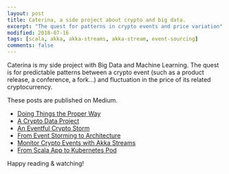 ```yaml
---
layout: post
title: Caterina, a side project about crypto and big data.
excerpt: "The quest for patterns in crypto events and price variation"
modified: 2018-07-16
tags: [scala, akka, akka-streams, akka-stream, event-sourcing]
comments: false
---
```


Caterina is my side project with Big Data and Machine Learning. The quest is for predictable patterns between a crypto event (such as a product release, a conference, a fork...) and fluctuation in the price of its related cryptocurrency.

These posts are published on Medium.

* [Doing Things the Proper Way](https://medium.com/@ticofab/doing-things-the-proper-way-b085068cba71)
* [A Crypto Data Project](https://medium.com/@ticofab/a-crypto-data-project-cf6884c60649)
* [An Eventful Crypto Storm](https://medium.com/@ticofab/an-eventful-crypto-storm-2a5ed95e5eaf)
* [From Event Storming to Architecture](https://medium.com/@ticofab/from-event-storming-to-architecture-c2dc49e9c2d0)
* [Monitor Crypto Events with Akka Streams](https://medium.com/@ticofab/monitor-crypto-events-with-akka-stream-b2d5d6687804)
* [From Scala App to Kubernetes Pod](https://medium.com/@ticofab/from-scala-app-to-kubernetes-pod-d67e0cd6bfaf)

Happy reading & watching!
